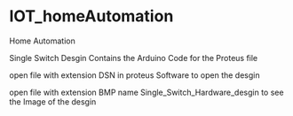 # IOT_homeAutomation
Home Automation 

Single Switch Desgin Contains the Arduino Code for the Proteus file 

open file with extension DSN in proteus Software to open the desgin

open file with extension BMP name Single_Switch_Hardware_desgin to see the Image of the desgin
